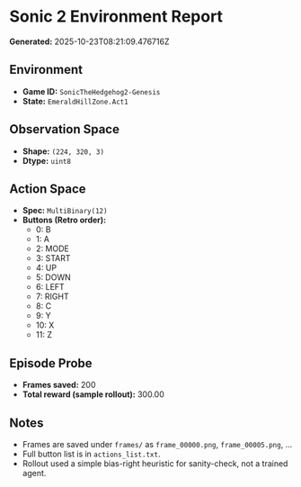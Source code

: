 # Sonic 2 Environment Report

**Generated:** 2025-10-23T08:21:09.476716Z

## Environment
- **Game ID:** `SonicTheHedgehog2-Genesis`
- **State:** `EmeraldHillZone.Act1`

## Observation Space
- **Shape:** `(224, 320, 3)`
- **Dtype:** `uint8`

## Action Space
- **Spec:** `MultiBinary(12)`
- **Buttons (Retro order):**
  - 0: B
  - 1: A
  - 2: MODE
  - 3: START
  - 4: UP
  - 5: DOWN
  - 6: LEFT
  - 7: RIGHT
  - 8: C
  - 9: Y
  - 10: X
  - 11: Z

## Episode Probe
- **Frames saved:** 200
- **Total reward (sample rollout):** 300.00

## Notes
- Frames are saved under `frames/` as `frame_00000.png`, `frame_00005.png`, …
- Full button list is in `actions_list.txt`.
- Rollout used a simple bias-right heuristic for sanity-check, not a trained agent.

